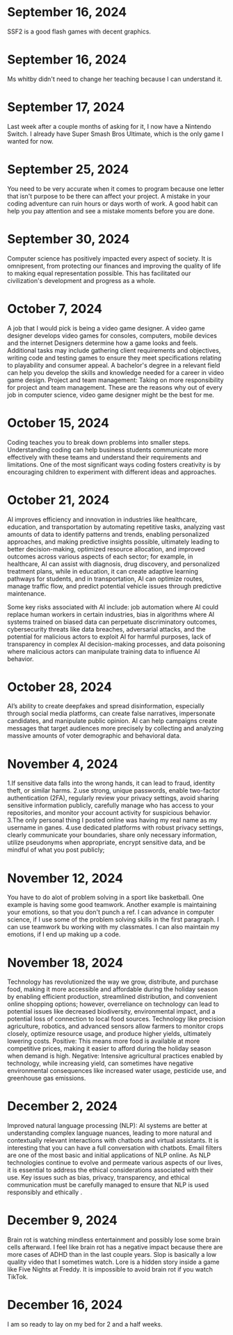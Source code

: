 # September 16, 2024
SSF2 is a good flash games with decent graphics.

# September 16, 2024
Ms whitby didn't need to change her teaching because I can understand it.

# September 17, 2024
Last week after a couple months of asking for it, I now have a Nintendo Switch. I already have Super Smash Bros Ultimate, which is the only game I wanted for now.
# September 25, 2024
You need to be very accurate when it comes to program because one letter that isn't purpose to be there can affect your project. A mistake in your coding adventure can ruin hours or days worth of work. A good habit can help you pay attention and see a mistake moments before you are done.
# September 30, 2024
Computer science has positively impacted every aspect of society. It is omnipresent, from protecting our finances and improving the quality of life to making equal representation possible. This has facilitated our civilization's development and progress as a whole.
# October 7, 2024
A job that I would pick is being a video game designer. A video game designer develops video games for consoles, computers, mobile devices and the internet Designers determine how a game looks and feels. Additional tasks may include gathering client requirements and objectives, writing code and testing games to ensure they meet specifications relating to playability and consumer appeal. A bachelor's degree in a relevant field can help you develop the skills and knowledge needed for a career in video game design. Project and team management: Taking on more responsibility for project and team management. These are the reasons why out of every job in computer science, video game designer might be the best for me.
# October 15, 2024
 Coding teaches you to break down problems into smaller steps. Understanding coding can help business students communicate more effectively with these teams and understand their requirements and limitations. One of the most significant ways coding fosters creativity is by encouraging children to experiment with different ideas and approaches.
# October 21, 2024
AI improves efficiency and innovation in industries like healthcare, education, and transportation by automating repetitive tasks, analyzing vast amounts of data to identify patterns and trends, enabling personalized approaches, and making predictive insights possible, ultimately leading to better decision-making, optimized resource allocation, and improved outcomes across various aspects of each sector; for example, in healthcare, AI can assist with diagnosis, drug discovery, and personalized treatment plans, while in education, it can create adaptive learning pathways for students, and in transportation, AI can optimize routes, manage traffic flow, and predict potential vehicle issues through predictive maintenance. 

Some key risks associated with AI include: job automation where AI could replace human workers in certain industries, bias in algorithms where AI systems trained on biased data can perpetuate discriminatory outcomes, cybersecurity threats like data breaches, adversarial attacks, and the potential for malicious actors to exploit AI for harmful purposes, lack of transparency in complex AI decision-making processes, and data poisoning where malicious actors can manipulate training data to influence AI behavior. 
# October 28, 2024
 AI’s ability to create deepfakes and spread disinformation, especially through social media platforms, can create false narratives, impersonate candidates, and manipulate public opinion.
 AI can help campaigns create messages that target audiences more precisely by collecting and analyzing massive amounts of voter demographic and behavioral data. 
# November 4, 2024
 1.If sensitive data falls into the wrong hands, it can lead to fraud, identity theft, or similar harms. 2.use strong, unique passwords, enable two-factor authentication (2FA), regularly review your privacy settings, avoid sharing sensitive information publicly, carefully manage who has access to your repositories, and monitor your account activity for suspicious behavior. 3.The only personal thing I posted online was having my real name as my username in ganes. 4.use dedicated platforms with robust privacy settings, clearly communicate your boundaries, share only necessary information, utilize pseudonyms when appropriate, encrypt sensitive data, and be mindful of what you post publicly;
# November 12, 2024
You have to do alot of problem solving in a sport like basketball. One example is having some good teamwork. Another example is maintaining your emotions, so that you don't punch a ref. 
I can advance in computer science, if I use some of the problem solving skills in the first paragraph. I can use teamwork bu working with my classmates. I can also maintain my emotions, if I end up making up a code. 
# November 18, 2024
Technology has revolutionized the way we grow, distribute, and purchase food, making it more accessible and affordable during the holiday season by enabling efficient production, streamlined distribution, and convenient online shopping options; however, overreliance on technology can lead to potential issues like decreased biodiversity, environmental impact, and a potential loss of connection to local food sources. Technology like precision agriculture, robotics, and advanced sensors allow farmers to monitor crops closely, optimize resource usage, and produce higher yields, ultimately lowering costs. Positive: This means more food is available at more competitive prices, making it easier to afford during the holiday season when demand is high. Negative: Intensive agricultural practices enabled by technology, while increasing yield, can sometimes have negative environmental consequences like increased water usage, pesticide use, and greenhouse gas emissions. 
# December 2, 2024
Improved natural language processing (NLP):
AI systems are better at understanding complex language nuances, leading to more natural and contextually relevant interactions with chatbots and virtual assistants. It is interesting that you can have a full conversation with chatbots.  Email filters are one of the most basic and initial applications of NLP online. As NLP technologies continue to evolve and permeate various aspects of our lives, it is essential to address the ethical considerations associated with their use. Key issues such as bias, privacy, transparency, and ethical communication must be carefully managed to ensure that NLP is used responsibly and ethically .
# December 9, 2024 
Brain rot is watching mindless entertainment and possibly lose some brain cells afterward. I feel like brain rot has a negative impact because there are more cases of ADHD than in the last couple years. Slop is basically a low quality video that I sometimes watch. Lore is a hidden story inside a game like Five Nights at Freddy. It is impossible to avoid brain rot if you watch TikTok.
# December 16, 2024
I am so ready to lay on my bed for 2 and a half weeks.
